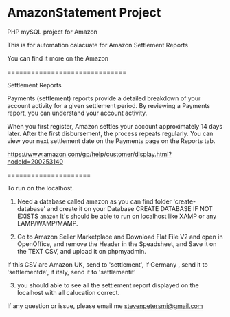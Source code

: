 # AmazonStatement Project
PHP mySQL project for Amazon

This is for automation calacuate for Amazon Settlement Reports

You can find it more on the Amazon


 ==============================
 
 Settlement Reports

Payments (settlement) reports provide a detailed breakdown of your account activity for a given settlement period. By reviewing a Payments report, you can understand your account activity.

When you first register, Amazon settles your account approximately 14 days later. After the first disbursement, the process repeats regularly. You can view your next settlement date on the Payments page on the Reports tab.

https://www.amazon.com/gp/help/customer/display.html?nodeId=200253140

=====================


To run on the localhost.
1) Need a database called amazon as you can find folder 'create-database' and create it on your Database
CREATE DATABASE  IF NOT EXISTS `amazon`
It's should be able to run on localhost like XAMP or any LAMP/WAMP/MAMP.

2) Go to Amazon Seller Marketplace and Download Flat File V2 and open in OpenOffice, and remove the Header in the Speadsheet, and Save it on the TEXT CSV, and upload it on phpmyadmin.

If this CSV are Amazon UK, send to 'settlement', if Germany , send it to 'settlementde', if italy, send it to 'settlementit'

3) you should able to see all the settlement report displayed on the localhost with all calucation correct.

If any question or issue, please email me stevenpetersmi@gmail.com









